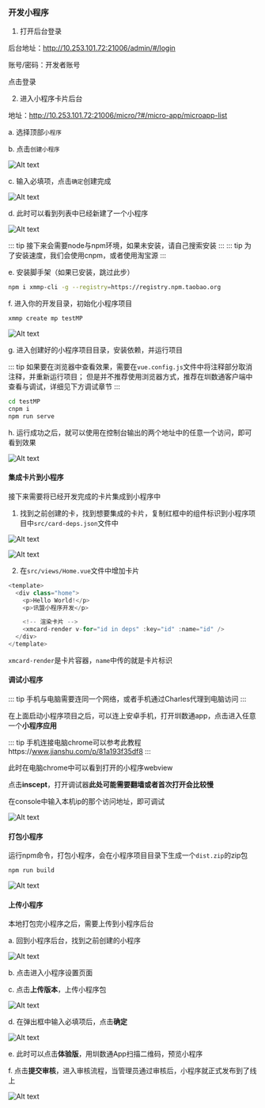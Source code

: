 ### 开发小程序

1. 打开后台登录

后台地址：http://10.253.101.72:21006/admin/#/login

账号/密码：开发者账号

点击登录

2. 进入小程序卡片后台

地址：http://10.253.101.72:21006/micro/?#/micro-app/microapp-list

a. 选择顶部`小程序`

b. 点击`创建小程序`

![Alt text](http://file.iming.work/1a059bc6d6ae671b8335.png)

c. 输入必填项，点击`确定`创建完成

![Alt text](http://file.iming.work/1c3b5268b62d1c954b5f.png)

d. 此时可以看到列表中已经新建了一个小程序

![Alt text](http://file.iming.work/36b3891bb0ceac993d7b.png)

::: tip 
接下来会需要node与npm环境，如果未安装，请自己搜索安装 
:::
::: tip 
为了安装速度，我们会使用cnpm，或者使用淘宝源 
:::

e. 安装脚手架（如果已安装，跳过此步）
```bash
npm i xmmp-cli -g --registry=https://registry.npm.taobao.org
```

f. 进入你的开发目录，初始化小程序项目
```bash
xmmp create mp testMP
```
![Alt text](http://file.iming.work/6f16b09107747c1dcfd7.png)

g. 进入创建好的小程序项目目录，安装依赖，并运行项目

::: tip
如果要在浏览器中查看效果，需要在`vue.config.js`文件中将注释部分取消注释，并重新运行项目；
但是并不推荐使用浏览器方式，推荐在圳数通客户端中查看与调试，详细见下方调试章节
:::

```bash
cd testMP
cnpm i
npm run serve
```

h. 运行成功之后，就可以使用在控制台输出的两个地址中的任意一个访问，即可看到效果

![Alt text](http://file.iming.work/f29a492d38e7dbf96440.png)

#### 集成卡片到小程序

接下来需要将已经开发完成的卡片集成到小程序中

1. 找到之前创建的卡，找到想要集成的卡片，复制红框中的组件标识到小程序项目中`src/card-deps.json`文件中

![Alt text](http://file.iming.work/461774c4daa12bb1baeb.png)

![Alt text](http://file.iming.work/b8776f57c3c9371a274f.png)

2. 在`src/views/Home.vue`文件中增加卡片

```js
<template>
  <div class="home">
    <p>Hello World!</p>
    <p>讯盟小程序开发</p>

    <!-- 渲染卡片 -->
    <xmcard-render v-for="id in deps" :key="id" :name="id" />
  </div>
</template>
```

`xmcard-render`是卡片容器，`name`中传的就是卡片标识

#### 调试小程序

::: tip 
手机与电脑需要连同一个网络，或者手机通过Charles代理到电脑访问 
:::

在上面启动小程序项目之后，可以连上安卓手机，打开圳数通app，点击进入任意一个**小程序应用**

::: tip 
手机连接电脑chrome可以参考此教程https://www.jianshu.com/p/81a193f35df8 
:::

此时在电脑chrome中可以看到打开的小程序webview

点击**inscept**，打开调试器**此处可能需要翻墙或者首次打开会比较慢**

在console中输入本机ip的那个访问地址，即可调试

![Alt text](http://file.iming.work/9e8c6a78663f1f76a896.png)


#### 打包小程序

运行npm命令，打包小程序，会在小程序项目目录下生成一个`dist.zip`的zip包

```bash
npm run build
```

![Alt text](http://file.iming.work/cc2377f774fe625c0ea1.png)


#### 上传小程序

本地打包完小程序之后，需要上传到小程序后台

a. 回到小程序后台，找到之前创建的小程序

![Alt text](http://file.iming.work/36b3891bb0ceac993d7b.png)

b. 点击进入小程序设置页面

c. 点击**上传版本**，上传小程序包

![Alt text](http://file.iming.work/a7bc33d64f663f841342.png)

d. 在弹出框中输入必填项后，点击**确定**

![Alt text](http://file.iming.work/44c088dce3457ba76432.png)

e. 此时可以点击**体验版**，用圳数通App扫描二维码，预览小程序

f. 点击**提交审核**，进入审核流程，当管理员通过审核后，小程序就正式发布到了线上

![Alt text](http://file.iming.work/294765dfa060c2aa28b7.png)


